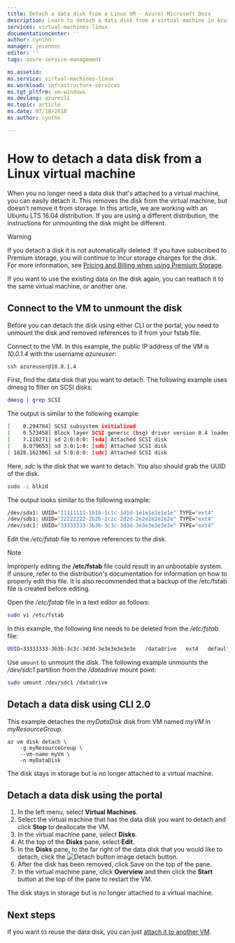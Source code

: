 ```yaml
---
title: Detach a data disk from a Linux VM - Azure| Microsoft Docs
description: Learn to detach a data disk from a virtual machine in Azure using CLI 2.0 or the Azure portal.
services: virtual-machines-linux
documentationcenter: ''
author: cynthn
manager: jeconnoc
editor: ''
tags: azure-service-management

ms.assetid: 
ms.service: virtual-machines-linux
ms.workload: infrastructure-services
ms.tgt_pltfrm: vm-windows
ms.devlang: azurecli
ms.topic: article
ms.date: 07/18/2018
ms.author: cynthn

---
```

# How to detach a data disk from a Linux virtual machine

When you no longer need a data disk that's attached to a virtual machine, you can easily detach it. This removes the disk from the virtual machine, but doesn't remove it from storage. In this article, we are working with an Ubuntu LTS 16.04 distribution. If you are using a different distribution, the instructions for unmounting the disk might be different.

> [!WARNING]
> If you detach a disk it is not automatically deleted. If you have subscribed to Premium storage, you will continue to incur storage charges for the disk. For more information, see [Pricing and Billing when using Premium Storage](../windows/premium-storage.md#pricing-and-billing). 
> 
> 

If you want to use the existing data on the disk again, you can reattach it to the same virtual machine, or another one.  


## Connect to the VM to unmount the disk

Before you can detach the disk using either CLI or the portal, you need to unmount the disk and removed references to if from your fstab file.

Connect to the VM. In this example, the public IP address of the VM is *10.0.1.4* with the username *azureuser*: 

```bash
ssh azureuser@10.0.1.4
```

First, find the data disk that you want to detach. The following example uses dmesg to filter on SCSI disks:

```bash
dmesg | grep SCSI
```

The output is similar to the following example:

```bash
[    0.294784] SCSI subsystem initialized
[    0.573458] Block layer SCSI generic (bsg) driver version 0.4 loaded (major 252)
[    7.110271] sd 2:0:0:0: [sda] Attached SCSI disk
[    8.079653] sd 3:0:1:0: [sdb] Attached SCSI disk
[ 1828.162306] sd 5:0:0:0: [sdc] Attached SCSI disk
```

Here, *sdc* is the disk that we want to detach. You also should grab the UUID of the disk.

```bash
sudo -i blkid
```

The output looks similar to the following example:

```bash
/dev/sda1: UUID="11111111-1b1b-1c1c-1d1d-1e1e1e1e1e1e" TYPE="ext4"
/dev/sdb1: UUID="22222222-2b2b-2c2c-2d2d-2e2e2e2e2e2e" TYPE="ext4"
/dev/sdc1: UUID="33333333-3b3b-3c3c-3d3d-3e3e3e3e3e3e" TYPE="ext4"
```


Edit the */etc/fstab* file to remove references to the disk. 

> [!NOTE]
> Improperly editing the **/etc/fstab** file could result in an unbootable system. If unsure, refer to the distribution's documentation for information on how to properly edit this file. It is also recommended that a backup of the /etc/fstab file is created before editing.

Open the */etc/fstab* file in a text editor as follows:

```bash
sudo vi /etc/fstab
```

In this example, the following line needs to be deleted from the */etc/fstab* file:

```bash
UUID=33333333-3b3b-3c3c-3d3d-3e3e3e3e3e3e   /datadrive   ext4   defaults,nofail   1   2
```

Use `umount` to unmount the disk. The following example unmounts the */dev/sdc1* partition from the */datadrive* mount point:

```bash
sudo umount /dev/sdc1 /datadrive
```


## Detach a data disk using CLI 2.0

This example detaches the *myDataDisk* disk from VM named *myVM* in *myResourceGroup*.

```azurecli
az vm disk detach \
    -g myResourceGroup \
	--vm-name myVm \
	-n myDataDisk
```

The disk stays in storage but is no longer attached to a virtual machine.


## Detach a data disk using the portal

1. In the left menu, select **Virtual Machines**.
2. Select the virtual machine that has the data disk you want to detach and click **Stop** to deallocate the VM.
3. In the virtual machine pane, select **Disks**.
4. At the top of the **Disks** pane, select **Edit**.
5. In the **Disks** pane, to the far right of the data disk that you would like to detach, click the ![Detach button image](./media/detach-disk/detach.png) detach button.
5. After the disk has been removed, click Save on the top of the pane.
6. In the virtual machine pane, click **Overview** and then click the **Start** button at the top of the pane to restart the VM.

The disk stays in storage but is no longer attached to a virtual machine.



## Next steps
If you want to reuse the data disk, you can just [attach it to another VM](add-disk.md?toc=%2fazure%2fvirtual-machines%2flinux%2ftoc.json).

